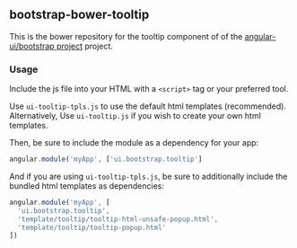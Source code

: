 
## bootstrap-bower-tooltip

This is the bower repository for the tooltip component of of the [angular-ui/bootstrap project](https://github.com/angular-ui/bootstrap) project.

### Usage

Include the js file into your HTML with a `<script>` tag or your preferred tool.

Use `ui-tooltip-tpls.js` to use the default html templates (recommended). Alternatively, Use `ui-tooltip.js` if you wish to create your own html templates.

Then, be sure to include the module as a dependency for your app:
```js
angular.module('myApp', ['ui.bootstrap.tooltip']
```



And if you are using `ui-tooltip-tpls.js`, be sure to additionally include the bundled html templates as dependencies:
```js
angular.module('myApp', [
  'ui.bootstrap.tooltip',
  'template/tooltip/tooltip-html-unsafe-popup.html',
  'template/tooltip/tooltip-popup.html'
])
```

